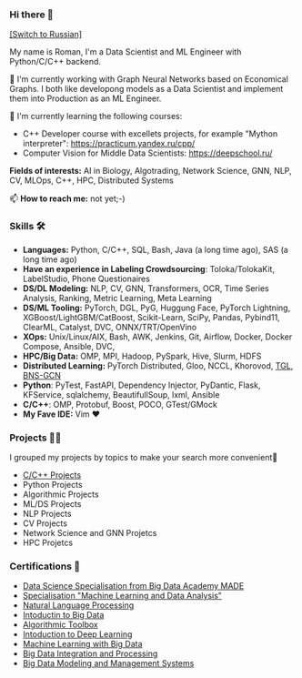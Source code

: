 ### Hi there 👋

[[Switch to Russian]](https://github.com/roman-4erkasov/roman-4erkasov/blob/main/ru_profile.md)

My name is Roman, I'm a Data Scientist and ML Engineer with Python/C/C++ backend. 

🔭 I'm currently working with Graph Neural Networks based on Economical Graphs.
I both like developong models as a Data Scientist and implement them into Production as an ML Engineer.

🌱  I'm currently learning the following courses:
 - C++ Developer course with excellets projects, for example "Mython interpreter": https://practicum.yandex.ru/cpp/
 - Computer Vision for Middle Data Scientists: https://deepschool.ru/


**Fields of interests:** AI in Biology, Algotrading, Network Science, GNN, NLP, CV, MLOps, C++, HPC, Distributed Systems


📫 **How to reach me:** not yet;-)


### Skills 🛠️

 - **Languages:** Python, C/C++, SQL, Bash, Java (a long time ago), SAS (a long time ago)
 - **Have an experience in Labeling Crowdsourcing**: Toloka/TolokaKit, LabelStudio, Phone Questionaires
 - **DS/DL Modeling:** NLP, CV, GNN, Transformers, OCR, Time Series Analysis, Ranking, Metric Learning, Meta Learning
 - **DS/ML Tooling:** PyTorch, DGL, PyG, Huggung Face, PyTorch Lightning, XGBoost/LightGBM/CatBoost, Scikit-Learn, SciPy, Pandas, Pybind11, ClearML, Catalyst, DVC, ONNX/TRT/OpenVino
 - **XOps:** Unix/Linux/AIX, Bash, AWK, Jenkins, Git, Airflow, Docker, Docker Compose, Ansible, DVC, 
 - **HPC/Big Data:** OMP, MPI, Hadoop, PySpark, Hive, Slurm, HDFS
 - **Distributed Learning:** PyTorch Distributed, Gloo, NCCL, Khorovod, [TGL](https://github.com/amazon-science/tgl), [BNS-GCN](https://github.com/GATECH-EIC/BNS-GCN)
 - **Python**: PyTest, FastAPI, Dependency Injector, PyDantic, Flask, KFService, sqlalchemy, BeautifullSoup, lxml, Ansible
 - **C/C++**: OMP, Protobuf, Boost, POCO, GTest/GMock
 - **My Fave IDE:** Vim ❤️
 
### Projects 👷‍♀️
I grouped my projects by topics to make your search more convenient🤗
 - [C/C++ Projects](https://github.com/roman-4erkasov/roman-4erkasov/blob/main/cpp_portfolio.md)
 - Python Projects
 - Algorithmic Projects
 - ML/DS Projects
 - NLP Projects
 - CV Projects
 - Network Science and GNN Projetcs
 - HPC Projetcs
 
 
 ### Certifications 💪
  - [Data Science Specialisation from Big Data Academy MADE]( https://data.vk.company/curriculum/certificates/download/5040/f1f7b2b5-eae5-4d82-958f-299ca010db04/)
  - [Specialisation "Machine Learning and Data Analysis"](https://coursera.org/share/a880e1df16018d50836e4f8f3eac8019)
  - [Natural Language Processing](https://coursera.org/share/0175defc109c02ee68d79be44c66698a)
  - [Intoductin to Big Data](https://coursera.org/share/1e61096220924b74183fa98da4056319)
  - [Algorithmic Toolbox](https://coursera.org/share/e053d35cf823fec3703bcb3ee3dc1c85)
  - [Intoduction to Deep Learning](https://coursera.org/share/a0ad9f67b013a8f1f9b5cbc4d3221e31)
  - [Machine Learning with Big Data](https://coursera.org/share/b17d7fec11f2d1375b1ff0f037a80657)
  - [Big Data Integration and Processing](https://coursera.org/share/706710f84088cab3ca599d988e62f1dc)
  - [Big Data Modeling and Management Systems](https://coursera.org/share/1f572ade18231af13776cd3833964a9d)
 
 

<!--
**roman-4erkasov/roman-4erkasov** is a ✨ _special_ ✨ repository because its `README.md` (this file) appears on your GitHub profile.

Here are some ideas to get you started:

- 🔭 I’m currently working on ...
- 🌱 I’m currently learning ...
- 👯 I’m looking to collaborate on ...
- 🤔 I’m looking for help with ...
- 💬 Ask me about ...
- 📫 How to reach me: ...
- 😄 Pronouns: ...
- ⚡ Fun fact: ...
-->
